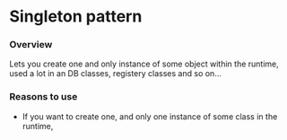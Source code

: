 Singleton pattern
=================

### Overview
Lets you create one and only instance of some object within the runtime,
used a lot in an DB classes, registery classes and so on...


### Reasons to use
 - If you want to create one, and only one instance of some class in the runtime, 



 